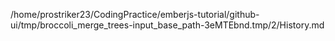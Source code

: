 /home/prostriker23/CodingPractice/emberjs-tutorial/github-ui/tmp/broccoli_merge_trees-input_base_path-3eMTEbnd.tmp/2/History.md
